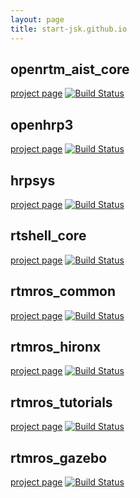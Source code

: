 ```yaml
---
layout: page
title: start-jsk.github.io
---
```


openrtm\_aist\_core
---
[project page](http://github.com/start-jsk/openrtm_aist_core) [![Build Status](https://travis-ci.org/start-jsk/openrtm_aist_core.png)](https://travis-ci.org/start-jsk/openrtm_aist_core)
 
openhrp3
---
[project page](http://github.com/start-jsk/openhrp3)  [![Build Status](https://travis-ci.org/start-jsk/openhrp3.png)](https://travis-ci.org/start-jsk/openhrp3)
 
hrpsys
---
[project page](http://github.com/start-jsk/hrpsys)  [![Build Status](https://travis-ci.org/start-jsk/hrpsys.png)](https://travis-ci.org/start-jsk/hrpsys)

rtshell_core
---
[project page](http://github.com/start-jsk/rtshell_core)  [![Build Status](https://travis-ci.org/start-jsk/rtshell_core.png)](https://travis-ci.org/start-jsk/rtshell_core)

rtmros_common
---
[project page](http://github.com/start-jsk/rtmros_common)  [![Build Status](https://travis-ci.org/start-jsk/rtmros_common.png)](https://travis-ci.org/start-jsk/rtmros_common)

rtmros_hironx
---
[project page](http://github.com/start-jsk/rtmros_hironx) [![Build Status](https://travis-ci.org/start-jsk/rtmros_hironx.png)](https://travis-ci.org/start-jsk/rtmros_hironx)
 
rtmros_tutorials
---
[project page](http://github.com/start-jsk/rtmros_tutorials) [![Build Status](https://travis-ci.org/start-jsk/rtmros_tutorials.png)](https://travis-ci.org/start-jsk/rtmros_tutorials)
 
rtmros_gazebo
---
[project page](http://github.com/start-jsk/rtmros_gazebo) [![Build Status](https://travis-ci.org/start-jsk/rtmros_gazebo.png)](https://travis-ci.org/start-jsk/rtmros_gazebo)
